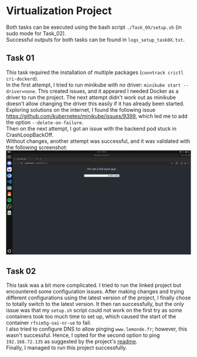 # Virtualization Project
Both tasks can be executed using the bash script `./Task_0X/setup.sh` (in sudo mode for Task_02).  
Successful outputs for both tasks can be found in `logs_setup_task0X.txt`.

## Task 01
This task required the installation of multiple packages (`conntrack crictl cri-dockerd`).  
In the first attempt, I tried to run minikube with no driver: `minikube start --driver=none`. This created issues, and it appeared I needed Docker as a driver to run the project. The next attempt didn't work out as minikube doesn't allow changing the driver this easily if it has already been started.  
Exploring solutions on the internet, I found the following issue https://github.com/kubernetes/minikube/issues/9399, which led me to add the option `--delete-on-failure`.  
Then on the next attempt, I got an issue with the backend pod stuck in CrashLoopBackOff.  
Without changes, another attempt was successful, and it was validated with the following screenshot:
![Task02 Screenshot](./screenshot_task02.png)

## Task 02
This task was a bit more complicated. I tried to run the linked project but encountered some configuration issues. After making changes and trying different configurations using the latest version of the project, I finally chose to totally switch to the latest version. It then ran successfully, but the only issue was that my `setup.sh` script could not work on the first try as some containers took too much time to set up, which caused the start of the container `rfsim5g-oai-nr-ue` to fail.  
I also tried to configure DNS to allow pinging `www.lemonde.fr`; however, this wasn't successful. Hence, I opted for the second option to ping `192.168.72.135` as suggested by the project's [readme](https://gitlab.eurecom.fr/oai/openairinterface5g/-/tree/develop/ci-scripts/yaml_files/5g_rfsimulator#31-check-your-internet-connectivity).  
Finally, I managed to run this project successfully.